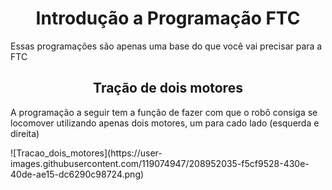 <h1 align="center"> Introdução a Programação FTC </h1>
<p> Essas programações são apenas uma base do que você vai precisar para a FTC </p>
<h2 align="center"> Tração de dois motores </h2>
<p> A programação a seguir tem a função de fazer com que o robô consiga se locomover utilizando apenas dois motores, um para cado lado (esquerda e direita)</p>
![Tracao_dois_motores](https://user-images.githubusercontent.com/119074947/208952035-f5cf9528-430e-40de-ae15-dc6290c98724.png)

